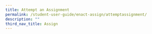 ```yaml
---
title: Attempt an Assignment
permalink: /student-user-guide/enact-assign/attemptassignment/
description: ""
third_nav_title: Assign
---
```

